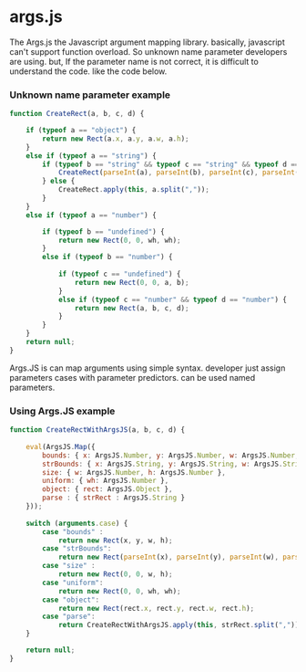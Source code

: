 args.js
=======


The Args.js the Javascript argument mapping library. 
basically, javascript can't support function overload. So unknown name parameter developers are using. 
but, If the parameter name is not correct, it is difficult to understand the code. like the code below.


### Unknown name parameter example

```javascript
function CreateRect(a, b, c, d) {

    if (typeof a == "object") {
        return new Rect(a.x, a.y, a.w, a.h);
    }
    else if (typeof a == "string") {
        if (typeof b == "string" && typeof c == "string" && typeof d == "string") {
            CreateRect(parseInt(a), parseInt(b), parseInt(c), parseInt(d));
        } else {
            CreateRect.apply(this, a.split(","));
        }                
    }
    else if (typeof a == "number") {

        if (typeof b == "undefined") {
            return new Rect(0, 0, wh, wh);
        }
        else if (typeof b == "number") {
                
            if (typeof c == "undefined") {
                return new Rect(0, 0, a, b);
            }
            else if (typeof c == "number" && typeof d == "number") {
                return new Rect(a, b, c, d);
            }
        }
    }
    return null;
}
```

Args.JS is can map arguments using simple syntax. 
developer just assign parameters cases with parameter predictors. can be used named parameters.

### Using Args.JS example

```javascript
function CreateRectWithArgsJS(a, b, c, d) {
            
    eval(ArgsJS.Map({
        bounds: { x: ArgsJS.Number, y: ArgsJS.Number, w: ArgsJS.Number, h: ArgsJS.Number },
        strBounds: { x: ArgsJS.String, y: ArgsJS.String, w: ArgsJS.String, h: ArgsJS.String },
        size: { w: ArgsJS.Number, h: ArgsJS.Number },
        uniform: { wh: ArgsJS.Number },
        object: { rect: ArgsJS.Object },
        parse : { strRect : ArgsJS.String }
    }));
           
    switch (arguments.case) {
        case "bounds" :
            return new Rect(x, y, w, h);
        case "strBounds":
            return new Rect(parseInt(x), parseInt(y), parseInt(w), parseInt(h));
        case "size" :
            return new Rect(0, 0, w, h);
        case "uniform":
            return new Rect(0, 0, wh, wh);
        case "object":
            return new Rect(rect.x, rect.y, rect.w, rect.h);
        case "parse":
            return CreateRectWithArgsJS.apply(this, strRect.split(","));
    }

    return null;
}
```
